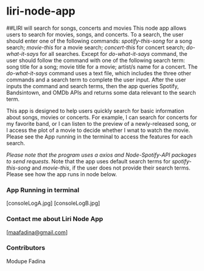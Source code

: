 # liri-node-app
##LIRI will search for songs, concerts and movies
This node app allows users to search for movies, songs, and concerts. To a search, the user should enter one of the following commands: *spotify-this-song* for a song search; *movie-this* for a movie search; *concert-this* for concert search; *do-what-it-says* for all searches. Except for *do-what-it-says* command, the user should follow the command with one of the following search term: song title for a song; movie title for a movie; artist/s name for a concert. The *do-what-it-says* command uses a text file, which includes the three other commands and a search term to complete the user input. After the user inputs the command and search terms, then the app queries Spotify, Bandsintown, and OMDb APIs and returns some data relevant to the search term. 

This app is designed to help users quickly search for basic information about songs, movies or concerts. For example, I can search for concerts for my favorite band, or I can listen to the preview of a newly-released song, or I access the plot of a movie to decide whether I wnat to watch the movie. Please see the App running in the terminal to access the features for each search.

*Please note that the program uses a axios and Node-Spotify-API packages to send requests*. Note that the app uses default search terms for *spotify-this-song* and *movie-this*, if the user does not provide their search terms. Please see how the app runs in node below. 

### App Running in terminal
[consoleLogA.jpg]
[consoleLogB.jpg]

### Contact me about Liri Node App
[maafadina@gmail.com]


### Contributors 
Modupe Fadina
